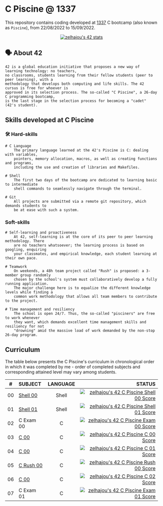# C Piscine @ 1337

This repository contains coding developed at [1337](https://www.1337.ma/) C bootcamp (also known as `Piscine`), from 22/08/2022 to 15/09/2022.

<div align="center">

[![zelhajou's 42 stats](https://badge42.vercel.app/api/v2/clbazxfsj00350fjvpd9h5nhf/stats?cursusId=9&coalitionId=piscine)](https://github.com/JaeSeoKim/badge42)

</div>


## 🗣️ About 42

	42 is a global education initiative that proposes a new way of learning technology: no teachers,
	no classrooms, students learning from their fellow students (peer to peer learning), with a
	methodology that develops both computing and life skills. The 42 cursus is free for whoever is
	approved in its selection process. The so-called "C Piscine", a 26-day C programming bootcamp,
	is the last stage in the selection process for becoming a "cadet" (42's student).
  
  ## Skills developed at C Piscine

### 🛠️ Hard-skills
	# C Language
		The primary language learned at the 42's Piscine is C: dealing with variables,
		pointers, memory allocation, macros, as well as creating functions and programs,
		including the use and creation of libraries and Makefiles.

	# Shell
		The first two days of the bootcamp are dedicated to learning basic to intermediate
		shell commands to seamlessly navigate through the terminal.

	# Git
		All projects are submitted via a remote git repository, which demands students to
		be at ease with such a system.

### Soft-skills
	# Self-learning and proactiveness
		At 42, self-learning is at the core of its peer to peer learning methodology. There
		are no teachers whatsoever; the learning process is based on googling, enquiring
		your classmates, and empirical knowledge, each student learning at their own pace.

	# Teamwork
		On weekends, a 48h team project called "Rush" is proposed: a 3-member group randomly
		chosen by the school's system must collaboratively develop a fully running application.
		The major challenge here is to equalize the different knowledge levels while finding a
		common work methodology that allows all team members to contribute to the project.

	# Time management and resiliency
		The school is open 24/7. Thus, the so-called "pisciners" are free to work whenever
		they want, which demands excellent time management skills and resiliency for not
		"drowning" amid the massive load of work demanded by the non-stop 26-day program.

## Curriculum

The table below presents the C Piscine's curriculum in chronological order in which it was completed by me - order of completed subjects and corresponding attained level may vary among students.

|#	|SUBJECT			|LANGUAGE	|STATUS									|
|:-:	|:--				|:-:		|--:							 		|
|00	|[Shell 00](./SHELL/shell00)	|Shell		|[![zelhajou's 42 C Piscine Shell 00 Score](https://badge42.vercel.app/api/v2/clbazxfsj00350fjvpd9h5nhf/project/2737771)](https://github.com/JaeSeoKim/badge42)		|
|01	|[Shell 01](./SHELL/shell01)	|Shell		|[![zelhajou's 42 C Piscine Shell 01 Score](https://badge42.vercel.app/api/v2/clbazxfsj00350fjvpd9h5nhf/project/2742042)](https://github.com/JaeSeoKim/badge42)		|
|02	|C Exam 00	|C		|[![zelhajou's 42 C Piscine Exam 00 Score](https://badge42.vercel.app/api/v2/clbazxfsj00350fjvpd9h5nhf/project/2742108)](https://github.com/JaeSeoKim/badge42)		|
|03	|[C 00](./C/C00)	|C		| [![zelhajou's 42 C Piscine C 00 Score](https://badge42.vercel.app/api/v2/clbazxfsj00350fjvpd9h5nhf/project/2744842)](https://github.com/JaeSeoKim/badge42)		|
|04	|[C 00](./C/C01)	|C		| [![zelhajou's 42 C Piscine C 01 Score](https://badge42.vercel.app/api/v2/clbazxfsj00350fjvpd9h5nhf/project/2750388)](https://github.com/JaeSeoKim/badge42)		|
|05	|[C Rush 00](./C/rush01)	|C		|[![zelhajou's 42 C Piscine Rush 00 Score](https://badge42.vercel.app/api/v2/clbazxfsj00350fjvpd9h5nhf/project/2742050)](https://github.com/JaeSeoKim/badge42)		|
|06	|[C 00](./C/C02)	|C		|[![zelhajou's 42 C Piscine C 02 Score](https://badge42.vercel.app/api/v2/clbazxfsj00350fjvpd9h5nhf/project/2752307)](https://github.com/JaeSeoKim/badge42)	|
|07	|C Exam 01	|C		|[![zelhajou's 42 C Piscine Exam 01 Score](https://badge42.vercel.app/api/v2/clbazxfsj00350fjvpd9h5nhf/project/2759780)](https://github.com/JaeSeoKim/badge42)		|

